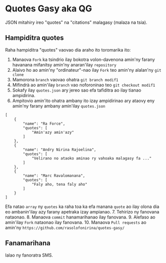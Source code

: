 # Quotes Gasy aka QG
JSON mitahiry ireo "quotes" na "citations" malagasy (malaza na tsia).

## Hampiditra quotes
Raha hampiditra "quotes" vaovao dia araho ito toromarika ito:

1. Manaova `Fork` ka tsindrio ilay bokotra volon-davenona amin'ny farany havanana mifanitsy amin'ny anaran'ilay `repository`  
2. Alaivo ho ao amin'ny "ordinateur"-nao ilay `Fork` teo amin'ny alalan'ny `git clone`
3. Mamorona `branch` vaovao ohatra `git branch modif1`
4. Mifindrà ao amin'ilay `branch` vao noforoninao teo `git checkout modif1`
5. Sokafy ilay `quotes.json` ary jereo sao efa tafiditra ao ilay tianao ampidirina.
6. Ampitovio amin'ito ohatra ambany ito izay ampidirinao ary ataovy eny amin'ny farany ambany amin'ilay `quotes.json`
```
[
    {
        "name": "Ra Force",
        "quotes": [
            "Amin'azy amin'azy"
        ]
    },
    {
        "name": "Andry Nirina Rajoelina",
        "quotes": [
            "Velirano no ataoko aminao ry vahoaka malagasy fa ..."
        ]
    },
    {
        "name": "Marc Ravalomanana",
        "quotes": [
            "Faly aho, tena faly aho"
        ]
    }
]
```
Efa natao `array` ny `quotes` ka raha toa ka efa manana `quote` ao ilay olona dia eo ambanin'ilay azy farany apetraka izay ampianao.
7. Tehirizo ny fanovana nataonao.
8. Manaova `commit` hanamarihanao ilay fanovana.
9. Alefaso ao amin'ilay `Fork` nataonao ilay fanovana.
10. Manaova `Pull requests` ao amin'ny `https://github.com/rasolofonirina/quotes-gasy/`

## Fanamarihana
Ialao ny fanoratra SMS.

